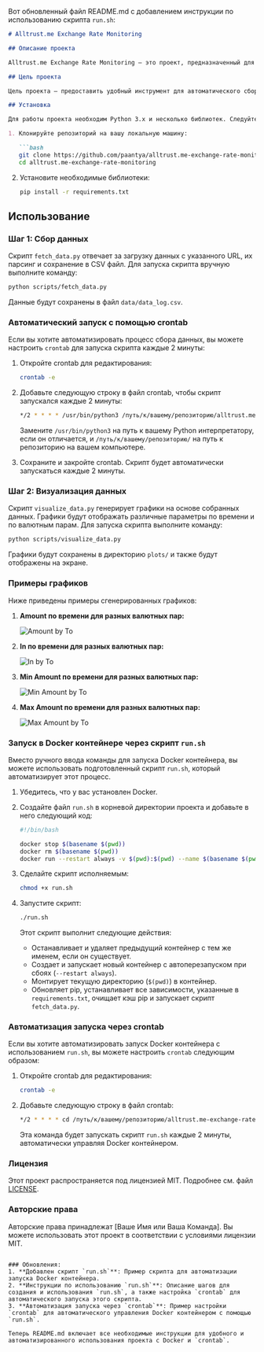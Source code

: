 Вот обновленный файл README.md с добавлением инструкции по использованию скрипта `run.sh`:

```markdown
# Alltrust.me Exchange Rate Monitoring

## Описание проекта

Alltrust.me Exchange Rate Monitoring — это проект, предназначенный для сбора, обработки и визуализации данных о валютных обменах. Проект включает скрипты для автоматического извлечения данных из XML файла, их сохранения в формате CSV, а также визуализации различных аспектов данных с помощью графиков. Эти графики отображают такие параметры, как сумма обмена, минимальная и максимальная суммы, а также другие показатели, по времени и по различным валютным парам.

## Цель проекта

Цель проекта — предоставить удобный инструмент для автоматического сбора данных о валютных обменах и их визуализации, что позволяет лучше анализировать тренды и аномалии в данных.

## Установка

Для работы проекта необходим Python 3.x и несколько библиотек. Следуйте инструкциям ниже для установки:

1. Клонируйте репозиторий на вашу локальную машину:

   ```bash
   git clone https://github.com/paantya/alltrust.me-exchange-rate-monitoring.git
   cd alltrust.me-exchange-rate-monitoring
   ```

2. Установите необходимые библиотеки:

   ```bash
   pip install -r requirements.txt
   ```

## Использование

### Шаг 1: Сбор данных

Скрипт `fetch_data.py` отвечает за загрузку данных с указанного URL, их парсинг и сохранение в CSV файл. Для запуска скрипта вручную выполните команду:

```bash
python scripts/fetch_data.py
```

Данные будут сохранены в файл `data/data_log.csv`.

### Автоматический запуск с помощью crontab

Если вы хотите автоматизировать процесс сбора данных, вы можете настроить `crontab` для запуска скрипта каждые 2 минуты:

1. Откройте crontab для редактирования:

   ```bash
   crontab -e
   ```

2. Добавьте следующую строку в файл crontab, чтобы скрипт запускался каждые 2 минуты:

   ```bash
   */2 * * * * /usr/bin/python3 /путь/к/вашему/репозиторию/alltrust.me-exchange-rate-monitoring/scripts/fetch_data.py
   ```

   Замените `/usr/bin/python3` на путь к вашему Python интерпретатору, если он отличается, и `/путь/к/вашему/репозиторию/` на путь к репозиторию на вашем компьютере.

3. Сохраните и закройте crontab. Скрипт будет автоматически запускаться каждые 2 минуты.

### Шаг 2: Визуализация данных

Скрипт `visualize_data.py` генерирует графики на основе собранных данных. Графики будут отображать различные параметры по времени и по валютным парам. Для запуска скрипта выполните команду:

```bash
python scripts/visualize_data.py
```

Графики будут сохранены в директорию `plots/` и также будут отображены на экране.

### Примеры графиков

Ниже приведены примеры сгенерированных графиков:

1. **Amount по времени для разных валютных пар:**

   ![Amount by To](./plots/amount_by_to.png)

2. **In по времени для разных валютных пар:**

   ![In by To](./plots/in_by_to.png)

3. **Min Amount по времени для разных валютных пар:**

   ![Min Amount by To](./plots/minamount_by_to.png)

4. **Max Amount по времени для разных валютных пар:**

   ![Max Amount by To](./plots/maxamount_by_to.png)

### Запуск в Docker контейнере через скрипт `run.sh`

Вместо ручного ввода команды для запуска Docker контейнера, вы можете использовать подготовленный скрипт `run.sh`, который автоматизирует этот процесс.

1. Убедитесь, что у вас установлен Docker.

2. Создайте файл `run.sh` в корневой директории проекта и добавьте в него следующий код:

   ```bash
   #!/bin/bash

   docker stop $(basename $(pwd))
   docker rm $(basename $(pwd))
   docker run --restart always -v $(pwd):$(pwd) --name $(basename $(pwd)) python:3.6-slim /bin/sh -c "/usr/local/bin/python -m pip install --upgrade pip; cd $(pwd); pip3 install -r ./requirements.txt; pip3 cache purge; python3 ./scripts/fetch_data.py 2> w.err"
   ```

3. Сделайте скрипт исполняемым:

   ```bash
   chmod +x run.sh
   ```

4. Запустите скрипт:

   ```bash
   ./run.sh
   ```

   Этот скрипт выполнит следующие действия:
   - Останавливает и удаляет предыдущий контейнер с тем же именем, если он существует.
   - Создает и запускает новый контейнер с автоперезапуском при сбоях (`--restart always`).
   - Монтирует текущую директорию (`$(pwd)`) в контейнер.
   - Обновляет pip, устанавливает все зависимости, указанные в `requirements.txt`, очищает кэш pip и запускает скрипт `fetch_data.py`.

### Автоматизация запуска через crontab

Если вы хотите автоматизировать запуск Docker контейнера с использованием `run.sh`, вы можете настроить `crontab` следующим образом:

1. Откройте crontab для редактирования:

   ```bash
   crontab -e
   ```

2. Добавьте следующую строку в файл crontab:

   ```bash
   */2 * * * * cd /путь/к/вашему/репозиторию/alltrust.me-exchange-rate-monitoring && ./run.sh
   ```

   Эта команда будет запускать скрипт `run.sh` каждые 2 минуты, автоматически управляя Docker контейнером.

### Лицензия

Этот проект распространяется под лицензией MIT. Подробнее см. файл [LICENSE](./LICENSE).

### Авторские права

Авторские права принадлежат [Ваше Имя или Ваша Команда]. Вы можете использовать этот проект в соответствии с условиями лицензии MIT.
```

### Обновления:
1. **Добавлен скрипт `run.sh`**: Пример скрипта для автоматизации запуска Docker контейнера.
2. **Инструкции по использованию `run.sh`**: Описание шагов для создания и использования `run.sh`, а также настройка `crontab` для автоматического запуска этого скрипта.
3. **Автоматизация запуска через `crontab`**: Пример настройки `crontab` для автоматического управления Docker контейнером с помощью `run.sh`.

Теперь README.md включает все необходимые инструкции для удобного и автоматизированного использования проекта с Docker и `crontab`.